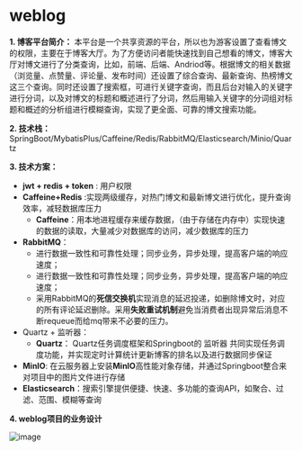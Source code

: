 # weblog
**1. 博客平台简介：**
本平台是一个共享资源的平台，所以也为游客设置了查看博文的权限，主要在于博客大厅。为了方便访问者能快速找到自己想看的博文，博客大厅对博文进行了分类查询，比如，前端、后端、Andriod等。根据博文的相关数据（浏览量、点赞量、评论量、发布时间）还设置了综合查询、最新查询、热榜博文这三个查询。同时还设置了搜索框，可进行关键字查询，而且后台对输入的关键字进行分词，以及对博文的标题和概述进行了分词，然后用输入关键字的分词组对标题和概述的分析组进行模糊查询，实现了更全面、可靠的博文搜索功能。

**2. 技术栈：** SpringBoot/MybatisPlus/Caffeine/Redis/RabbitMQ/Elasticsearch/Minio/Quartz

**3. 技术方案：**
- **jwt + redis + token** : 用户权限 
- **Caffeine+Redis** :实现两级缓存，对热门博文和最新博文进行优化，提升查询效率，减轻数据库压力
  - **Caffeine**：用本地进程缓存来缓存数据，（由于存储在内存中）实现快速的数据的读取，大量减少对数据库的访问，减少数据库的压力
- **RabbitMQ**：
    - 进行数据一致性和可靠性处理；同步业务，异步处理，提高客户端的响应速度；
    - 进行数据一致性和可靠性处理；同步业务，异步处理，提高客户端的响应速度；
    - 采用RabbitMQ的**死信交换机**实现消息的延迟投递，如删除博文时，对应的所有评论延迟删除。采用**失败重试机制**避免当消费者出现异常后消息不断requeue而给mq带来不必要的压力。
- Quartz + 监听器：
  - **Quartz**： Quartz任务调度框架和Springboot的 监听器 共同实现任务调度功能，并实现定时计算统计更新博客的排名以及进行数据同步保证
- **MinIO**: 在云服务器上安装**MinIO**高性能对象存储，并通过Springboot整合来对项目中的图片文件进行存储
- **Elasticsearch**：搜索引擎提供便捷、快速、多功能的查询API，如聚合、过滤、范围、模糊等查询


**4. weblog项目的业务设计**

![image](https://user-images.githubusercontent.com/105648852/212812633-9f9f759c-b45d-495a-9bbc-38bbcedd84da.png)
